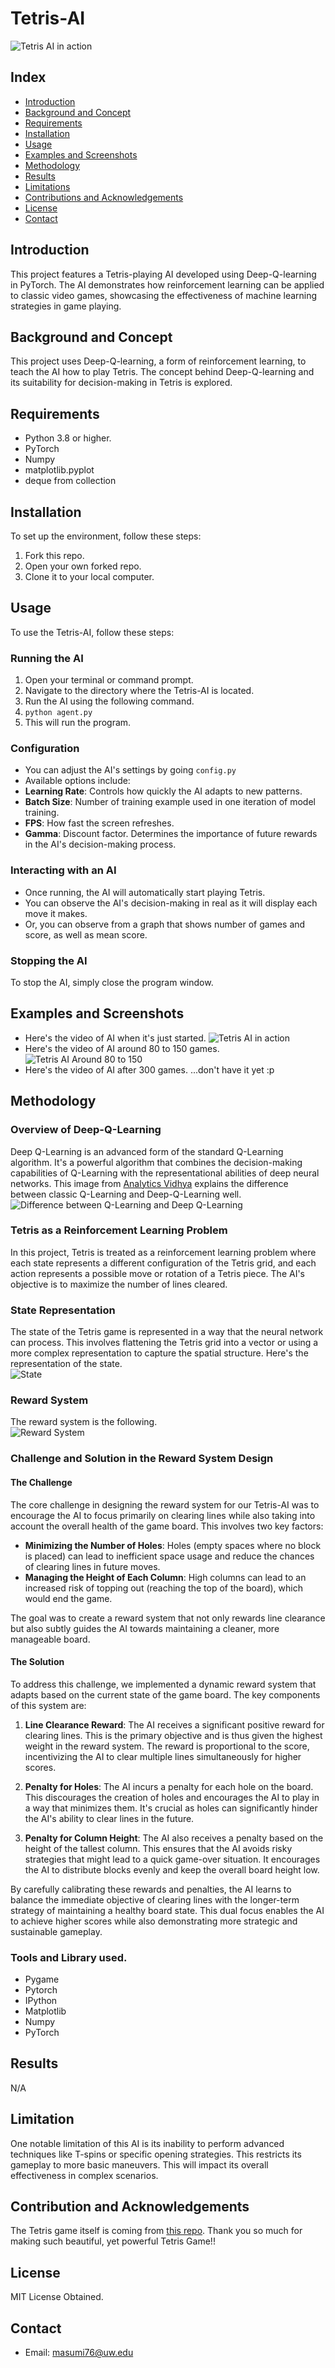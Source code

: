 # Tetris-AI
![Tetris AI in action](https://media.giphy.com/media/v1.Y2lkPTc5MGI3NjExcm5hNnl5NXZwMXo5eWVnd3h5Z2Fpd3BzbmVjeGpkdXA2YnExb2szZiZlcD12MV9pbnRlcm5hbF9naWZfYnlfaWQmY3Q9Zw/YTDYs5BB1RXQIEVkwb/giphy.gif)

## Index
- [Introduction](#introduction)
- [Background and Concept](#BandC)
- [Requirements](#requirements)
- [Installation](#installation)
- [Usage](#usage)
- [Examples and Screenshots](#EandS)
- [Methodology](#methodology)
- [Results](#results)
- [Limitations](#limitation)
- [Contributions and Acknowledgements](#CandA)
- [License](#license)
- [Contact](#contact)

## Introduction
<a name="introduction"></a>
This project features a Tetris-playing AI developed using Deep-Q-learning in PyTorch. 
The AI demonstrates how reinforcement learning can be applied to classic video games, 
showcasing the effectiveness of machine learning strategies in game playing.

## Background and Concept
<a name="BandC"></a>
This project uses Deep-Q-learning, a form of reinforcement learning, to teach the AI how to play Tetris. 
The concept behind Deep-Q-learning and its suitability for decision-making in Tetris is explored.

## Requirements
<a name="requirements"></a>
- Python 3.8 or higher. 
- PyTorch
- Numpy
- matplotlib.pyplot
- deque from collection

## Installation
<a name="installation"></a>
To set up the environment, follow these steps:
1. Fork this repo.
2. Open your own forked repo.
3. Clone it to your local computer.

## Usage
<a name="usage"></a>
To use the Tetris-AI, follow these steps:

### Running the AI
1. Open your terminal or command prompt.
2. Navigate to the directory where the Tetris-AI is located. 
3. Run the AI using the following command. 
4. `python agent.py`
5. This will run the program.

### Configuration
- You can adjust the AI's settings by going `config.py`
- Available options include:
- **Learning Rate**: Controls how quickly the AI adapts to new patterns.
- **Batch Size**: Number of training example used in one iteration of model training.
- **FPS**: How fast the screen refreshes.
- **Gamma**: Discount factor. Determines the importance of future rewards in the AI's decision-making process.

### Interacting with an AI
- Once running, the AI will automatically start playing Tetris.
- You can observe the AI's decision-making in real as it will display each move it makes.
- Or, you can observe from a graph that shows number of games and score, as well as mean score.

### Stopping the AI
To stop the AI, simply close the program window.

## Examples and Screenshots
<a name="EandS"></a>
- Here's the video of AI when it's just started.
![Tetris AI in action](https://media.giphy.com/media/v1.Y2lkPTc5MGI3NjExcm5hNnl5NXZwMXo5eWVnd3h5Z2Fpd3BzbmVjeGpkdXA2YnExb2szZiZlcD12MV9pbnRlcm5hbF9naWZfYnlfaWQmY3Q9Zw/YTDYs5BB1RXQIEVkwb/giphy.gif)
- Here's the video of AI around 80 to 150 games.
![Tetris AI Around 80 to 150](https://media.giphy.com/media/v1.Y2lkPTc5MGI3NjExdXNjdTNsZTMxYjEzcXpsM3lqb3NhdHVxbGE0eTR6cG10MmcydmdjeiZlcD12MV9pbnRlcm5hbF9naWZfYnlfaWQmY3Q9Zw/rbiEVxDC9FSeL4m7m6/giphy.gif)
- Here's the video of AI after 300 games.
...don't have it yet :p

## Methodology
<a name="methodology"></a>
### Overview of Deep-Q-Learning
Deep Q-Learning is an advanced form of the standard Q-Learning algorithm. It's a powerful algorithm that 
combines the decision-making capabilities of Q-Learning with the representational abilities of deep neural networks. 
This image from [Analytics Vidhya](https://www.analyticsvidhya.com/blog/2019/04/introduction-deep-q-learning-python/) explains
the difference between classic Q-Learning and Deep-Q-Learning well.
![Difference between Q-Learning and Deep Q-Learning](assets/deep-q-learing.png)
### Tetris as a Reinforcement Learning Problem
In this project, Tetris is treated as a reinforcement learning problem where each state represents a different 
configuration of the Tetris grid, and each action represents a possible move or rotation of a Tetris piece. 
The AI's objective is to maximize the number of lines cleared.
### State Representation
The state of the Tetris game is represented in a way that the neural network can process. 
This involves flattening the Tetris grid into a vector or using a more complex representation to capture the spatial structure.
Here's the representation of the state. <br> 
![State](assets/state.png)
### Reward System
The reward system is the following. <br>
![Reward System](assets/reward.png)
### Challenge and Solution in the Reward System Design
#### The Challenge
The core challenge in designing the reward system for our Tetris-AI was to encourage the AI to focus primarily on clearing lines while also taking into account the overall health of the game board. This involves two key factors:
- **Minimizing the Number of Holes**: Holes (empty spaces where no block is placed) can lead to inefficient space usage and reduce the chances of clearing lines in future moves.
- **Managing the Height of Each Column**: High columns can lead to an increased risk of topping out (reaching the top of the board), which would end the game.

The goal was to create a reward system that not only rewards line clearance but also subtly guides the AI towards maintaining a cleaner, more manageable board.

#### The Solution
To address this challenge, we implemented a dynamic reward system that adapts based on the current state of the game board. The key components of this system are:

1. **Line Clearance Reward**: The AI receives a significant positive reward for clearing lines. This is the primary objective and is thus given the highest weight in the reward system. The reward is proportional to the score, incentivizing the AI to clear multiple lines simultaneously for higher scores.

2. **Penalty for Holes**: The AI incurs a penalty for each hole on the board. This discourages the creation of holes and encourages the AI to play in a way that minimizes them. It's crucial as holes can significantly hinder the AI's ability to clear lines in the future.

3. **Penalty for Column Height**: The AI also receives a penalty based on the height of the tallest column. This ensures that the AI avoids risky strategies that might lead to a quick game-over situation. It encourages the AI to distribute blocks evenly and keep the overall board height low.

By carefully calibrating these rewards and penalties, the AI learns to balance the immediate objective of clearing lines with the longer-term strategy of maintaining a healthy board state. This dual focus enables the AI to achieve higher scores while also demonstrating more strategic and sustainable gameplay.

### Tools and Library used.
- Pygame
- Pytorch
- IPython
- Matplotlib
- Numpy
- PyTorch

## Results
<a name="results"></a>
N/A

## Limitation
<a name="limitation"></a>
One notable limitation of this AI is its inability to perform advanced techniques like T-spins or 
specific opening strategies. This restricts its gameplay to more basic maneuvers. This will impact its 
overall effectiveness in complex scenarios.

## Contribution and Acknowledgements
<a name="CandA"></a>
The Tetris game itself is coming from [this repo](https://github.com/vonkez/Tetris-pygame). Thank you 
so much for making such beautiful, yet powerful Tetris Game!!

## License
<a name="license"></a>
MIT License Obtained.

## Contact
- Email: masumi76@uw.edu
